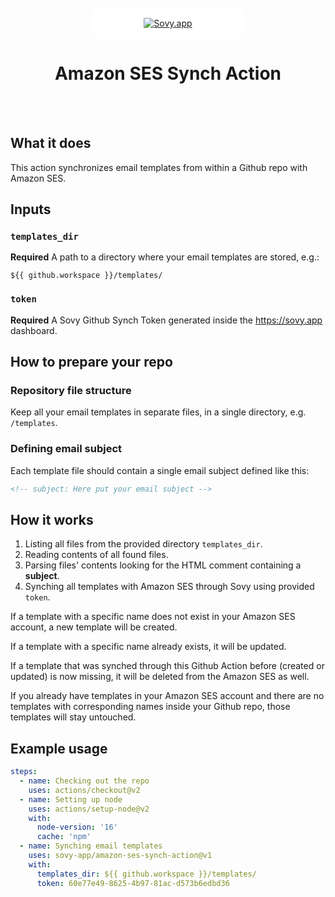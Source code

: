 <br />
<div align="center">
  <a href="https://sovy.app" style="background: white; display: flex; align-items: center; justify-content: center; width: 200px; padding: 16px 24px; border-radius: 16px;">
    <img src="https://sovy.app/_next/image?url=%2Fsovy.svg&w=256&q=75" alt="Sovy.app">
  </a>
  <h1 align="center">Amazon SES Synch Action</h1>
  <br />
  <br />
</div>

## What it does

This action synchronizes email templates from within a Github repo with Amazon SES.

## Inputs

### `templates_dir`

**Required** A path to a directory where your email templates are stored, e.g.:
```
${{ github.workspace }}/templates/
```

### `token`

**Required** A Sovy Github Synch Token generated inside the https://sovy.app dashboard.

## How to prepare your repo

### Repository file structure
Keep all your email templates in separate files, in a single directory, e.g. `/templates`.

### Defining email subject
Each template file should contain a single email subject defined like this:
```html
<!-- subject: Here put your email subject -->
```

## How it works

1. Listing all files from the provided directory `templates_dir`.
2. Reading contents of all found files.
3. Parsing files' contents looking for the HTML comment containing a **subject**.
4. Synching all templates with Amazon SES through Sovy using provided `token`.

If a template with a specific name does not exist in your Amazon SES account, a new template will be created.

If a template with a specific name already exists, it will be updated.

If a template that was synched through this Github Action before (created or updated) is now missing, it will be deleted from the Amazon SES as well.

If you already have templates in your Amazon SES account and there are no templates with corresponding names inside your Github repo, those templates will stay untouched.

## Example usage

```yaml
steps:
  - name: Checking out the repo
    uses: actions/checkout@v2
  - name: Setting up node
    uses: actions/setup-node@v2
    with:
      node-version: '16'
      cache: 'npm'
  - name: Synching email templates
    uses: sovy-app/amazon-ses-synch-action@v1
    with:
      templates_dir: ${{ github.workspace }}/templates/
      token: 60e77e49-8625-4b97-81ac-d573b6edbd36
```
